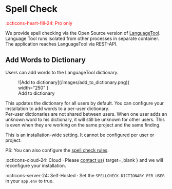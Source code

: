 # Spell Check
<span style="color:red;">:octicons-heart-fill-24: Pro only</span>

We provide spell checking via the Open Source version of [LanguageTool](https://github.com/languagetool-org/languagetool). Language Tool runs isolated from other processes in separate container. The application reaches LanguageTool via REST-API.

## Add Words to Dictionary
Users can add words to the LanguageTool dictionary.

<figure markdown>
  ![Add to dictionary](/images/add_to_dictionary.png){ width="250" }
  <figcaption>Add to dictionary</figcaption>
</figure>

This updates the dictionary for all users by default. You can configure your installation to add words to a per-user dictionary.  
Per-user dictionaries are not shared between users. When one user adds an unknown word to his dictionary, it will still be unknown for other users. This is even when they are working on the same project and the same finding.

This is an installation-wide setting. It cannot be configured per user or project.

PS: You can also configure the [spell check rules](/setup/configuration/#spell-check).

:octicons-cloud-24: Cloud · Please [contact us](/contact-us/){ target=_blank } and we will reconfigure your installation.

:octicons-server-24: Self-Hosted · Set the `SPELLCHECK_DICTIONARY_PER_USER` in your `app.env` to true.